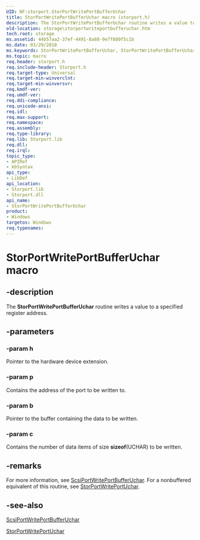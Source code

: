 ```yaml
---
UID: NF:storport.StorPortWritePortBufferUchar
title: StorPortWritePortBufferUchar macro (storport.h)
description: The StorPortWritePortBufferUchar routine writes a value to a specified register address.
old-location: storage\storportwriteportbufferuchar.htm
tech.root: storage
ms.assetid: 44b57aa2-37ef-4491-8a88-9e7f880f5c1b
ms.date: 03/29/2018
ms.keywords: StorPortWritePortBufferUchar, StorPortWritePortBufferUchar routine [Storage Devices], storage.storportwriteportbufferuchar, storport/StorPortWritePortBufferUchar, storprt_5bdd38fc-5cb0-483e-a0aa-19179c7ad833.xml
ms.topic: macro
req.header: storport.h
req.include-header: Storport.h
req.target-type: Universal
req.target-min-winverclnt: 
req.target-min-winversvr: 
req.kmdf-ver: 
req.umdf-ver: 
req.ddi-compliance: 
req.unicode-ansi: 
req.idl: 
req.max-support: 
req.namespace: 
req.assembly: 
req.type-library: 
req.lib: Storport.lib
req.dll: 
req.irql: 
topic_type:
- APIRef
- kbSyntax
api_type:
- LibDef
api_location:
- Storport.lib
- Storport.dll
api_name:
- StorPortWritePortBufferUchar
product:
- Windows
targetos: Windows
req.typenames: 
---
```


# StorPortWritePortBufferUchar macro


## -description


The <b>StorPortWritePortBufferUchar</b> routine writes a value to a specified register address. 


## -parameters




### -param h

<p>Pointer to the hardware device extension.</p>


### -param p

<p>Contains the address of the port to be written to. </p>


### -param b

<p>Pointer to the buffer containing the data to be written. </p>


### -param c

<p>Contains the number of data items of size <b>sizeof</b>(UCHAR) to be written. </p>






## -remarks



For more information, see <a href="https://msdn.microsoft.com/library/windows/hardware/ff564817">ScsiPortWritePortBufferUchar</a>. For a nonbuffered equivalent of this routine, see <a href="https://msdn.microsoft.com/library/windows/hardware/ff567522">StorPortWritePortUchar</a>. 




## -see-also




<a href="https://msdn.microsoft.com/library/windows/hardware/ff564817">ScsiPortWritePortBufferUchar</a>



<a href="https://msdn.microsoft.com/library/windows/hardware/ff567522">StorPortWritePortUchar</a>
 

 

